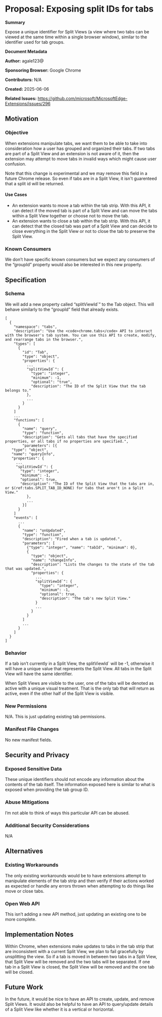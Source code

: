 # Proposal: Exposing split IDs for tabs

**Summary**

Expose a unique identifier for Split Views (a view where two tabs can be viewed
at the same time within a single browser window), similar to the identifier
used for tab groups.

**Document Metadata**

**Author:** agale123@

**Sponsoring Browser:** Google Chrome

**Contributors:** N/A

**Created:** 2025-06-06

**Related Issues:** https://github.com/microsoft/MicrosoftEdge-Extensions/issues/296

## Motivation

### Objective

When extensions manipulate tabs, we want them to be able to take into
consideration how a user has grouped and organized their tabs. If two tabs are
part of a Split View and an extension is not aware of it, then the extension
may attempt to move tabs in invalid ways which might cause user confusion.

Note that this change is experimental and we may remove this field in a future
Chrome release. So even if tabs are in a Split View, it isn't guarenteed that a
split id will be returned.

#### Use Cases

* An extension wants to move a tab within the tab strip. With this API, it can
detect if the moved tab is part of a Split View and can move the tabs within a
Split View together or choose not to move the tab.
* An extension wants to close a tab within the tab strip. With this API, it can
detect that the closed tab was part of a Split View and can decide to close
everything in the Split View or not to close the tab to preserve the Split
View.


### Known Consumers

We don’t have specific known consumers but we expect any consumers of the
“groupId” property would also be interested in this new property.

## Specification

### Schema

We will add a new property called “splitViewId`” to the Tab object. This will behave
similarly to the “groupId” field that already exists.

```
[
  {
    "namespace": "tabs",
    "description": "Use the <code>chrome.tabs</code> API to interact with the browser's tab system. You can use this API to create, modify, and rearrange tabs in the browser.",
    "types": [
      {
        "id": "Tab",
        "type": "object",
        "properties": {
          ...
          "splitViewId`": {
            "type": "integer",
            "minimum": -1,
            "optional": "true",
            "description": "The ID of the Split View that the tab belongs to."
          },
          ...
        }
      }
    ]
    ...
    "functions": [
      {
        "name": "query",
        "type": "function",
        "description": "Gets all tabs that have the specified properties, or all tabs if no properties are specified.",
        "parameters": [{
   "type": "object",
   "name": "queryInfo",
   "properties": {
     ...
     "splitViewId`": {
       "type": "integer",
       "minimum": -1,
       "optional": true,
       "description": "The ID of the Split View that the tabs are in, or $(ref:tabs.SPLIT_TAB_ID_NONE) for tabs that aren't in a Split View."
          },
          ...
        }]
      }
    ]
    "events": [
      ...
      {
        "name": "onUpdated",
        "type": "function",
        "description": "Fired when a tab is updated.",
        "parameters": [
          {"type": "integer", "name": "tabId", "minimum": 0},
          {
            "type": "object",
            "name": "changeInfo",
            "description": "Lists the changes to the state of the tab that was updated.",
            "properties": {
              ...
              "splitViewId`": {
                "type": "integer",
                "minimum": -1,
                "optional": true,
                "description": "The tab's new Split View."
              }
              ...
            }
          }
        ]
        ...
      }
    ]
  }
]
```

### Behavior

If a tab isn’t currently in a Split View, the splitViewId` will be -1, otherwise it
will have a unique value that represents the Split View. All tabs in the Split
View will have the same identifier.

When Split Views are visible to the user, one of the tabs will be denoted as
active with a unique visual treatment. That is the only tab that will return
as active, even if the other half of the Split View is visible.

### New Permissions

N/A. This is just updating existing tab permissions.

### Manifest File Changes

No new manifest fields.

## Security and Privacy

### Exposed Sensitive Data

These unique identifiers should not encode any information about the contents
of the tab itself. The information exposed here is similar to what is exposed
when providing the tab group ID.

### Abuse Mitigations

I’m not able to think of ways this particular API can be abused.

### Additional Security Considerations

N/A

## Alternatives

### Existing Workarounds

The only existing workarounds would be to have extensions attempt to manipulate
elements of the tab strip and then verify if their actions worked as expected
or handle any errors thrown when attempting to do things like move or close
tabs.

### Open Web API

This isn’t adding a new API method, just updating an existing one to be more
complete.


## Implementation Notes

Within Chrome, when extensions make updates to tabs in the tab strip that are
inconsistent with a current Split View, we plan to fail gracefully by
unsplitting the view. So if a tab is moved in between two tabs in a Split View,
that Split View will be removed and the two tabs will be separated. If one tab
in a Split View is closed, the Split View will be removed and the one tab will
be closed.

## Future Work

In the future, it would be nice to have an API to create, update, and remove
Split Views. It would also be helpful to have an API to query/update details of
a Split View like whether it is a vertical or horizontal.
